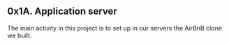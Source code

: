 ## 0x1A. Application server

The main activity in this project is to set up in our servers the AirBnB clone we built.
